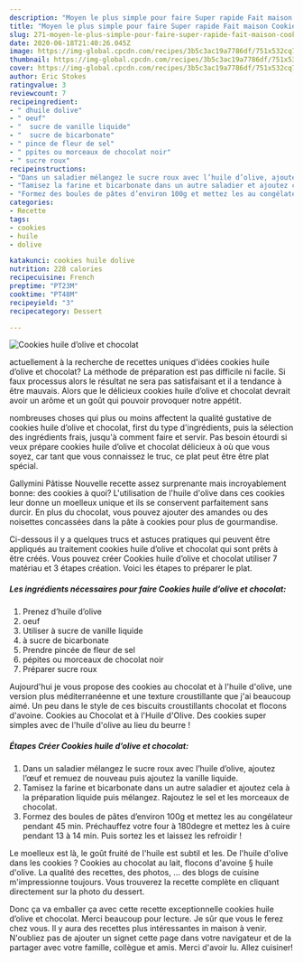 ```yaml
---
description: "Moyen le plus simple pour faire Super rapide Fait maison Cookies huile d’olive et chocolat"
title: "Moyen le plus simple pour faire Super rapide Fait maison Cookies huile d’olive et chocolat"
slug: 271-moyen-le-plus-simple-pour-faire-super-rapide-fait-maison-cookies-huile-dolive-et-chocolat
date: 2020-06-18T21:40:26.045Z
image: https://img-global.cpcdn.com/recipes/3b5c3ac19a7786df/751x532cq70/cookies-huile-dolive-et-chocolat-photo-principale-de-la-recette.jpg
thumbnail: https://img-global.cpcdn.com/recipes/3b5c3ac19a7786df/751x532cq70/cookies-huile-dolive-et-chocolat-photo-principale-de-la-recette.jpg
cover: https://img-global.cpcdn.com/recipes/3b5c3ac19a7786df/751x532cq70/cookies-huile-dolive-et-chocolat-photo-principale-de-la-recette.jpg
author: Eric Stokes
ratingvalue: 3
reviewcount: 7
recipeingredient:
- " dhuile dolive"
- " oeuf"
- "  sucre de vanille liquide"
- "  sucre de bicarbonate"
- " pince de fleur de sel"
- " ppites ou morceaux de chocolat noir"
- " sucre roux"
recipeinstructions:
- "Dans un saladier mélangez le sucre roux avec l’huile d’olive, ajoutez l’œuf et remuez de nouveau puis ajoutez la vanille liquide."
- "Tamisez la farine et bicarbonate dans un autre saladier et ajoutez cela à la préparation liquide puis mélangez. Rajoutez le sel et les morceaux de chocolat."
- "Formez des boules de pâtes d’environ 100g et mettez les au congélateur pendant 45 min. Préchauffez votre four à 180degre et mettez les à cuire pendant 13 à 14 min. Puis sortez les et laissez les refroidir !"
categories:
- Recette
tags:
- cookies
- huile
- dolive

katakunci: cookies huile dolive 
nutrition: 228 calories
recipecuisine: French
preptime: "PT23M"
cooktime: "PT48M"
recipeyield: "3"
recipecategory: Dessert

---
```



![Cookies huile d’olive et chocolat](https://img-global.cpcdn.com/recipes/3b5c3ac19a7786df/751x532cq70/cookies-huile-dolive-et-chocolat-photo-principale-de-la-recette.jpg)

actuellement à la recherche de recettes uniques d'idées cookies huile d’olive et chocolat? La méthode de préparation est pas difficile ni facile. Si faux processus alors le résultat ne sera pas satisfaisant et il a tendance à être mauvais. Alors que le délicieux cookies huile d’olive et chocolat devrait avoir un arôme et un goût qui pouvoir provoquer notre appétit.

nombreuses choses qui plus ou moins affectent la qualité gustative de cookies huile d’olive et chocolat, first du type d'ingrédients, puis la sélection des ingrédients frais, jusqu'à comment faire et servir. Pas besoin étourdi si veux prépare cookies huile d’olive et chocolat délicieux à où que vous soyez, car tant que vous connaissez le truc, ce plat peut être être plat spécial.

Gallymini Pâtisse Nouvelle recette assez surprenante mais incroyablement bonne: des cookies à quoi? L&#39;utilisation de l&#39;huile d&#39;olive dans ces cookies leur donne un moelleux unique et ils se conservent parfaitement sans durcir. En plus du chocolat, vous pouvez ajouter des amandes ou des noisettes concassées dans la pâte à cookies pour plus de gourmandise.


Ci-dessous il y a quelques trucs et astuces pratiques qui peuvent être appliqués au traitement cookies huile d’olive et chocolat qui sont prêts à être créés. Vous pouvez créer Cookies huile d’olive et chocolat utiliser 7 matériau et 3 étapes création. Voici les étapes to préparer le plat.

<!--inarticleads1-->

##### Les ingrédients nécessaires pour faire Cookies huile d’olive et chocolat:

1. Prenez  d’huile d’olive
1.   oeuf
1. Utiliser  à sucre de vanille liquide
1.   à sucre de bicarbonate
1. Prendre  pincée de fleur de sel
1.   pépites ou morceaux de chocolat noir
1. Préparer  sucre roux


Aujourd&#39;hui je vous propose des cookies au chocolat et à l&#39;huile d&#39;olive, une version plus méditerranéenne et une texture croustillante que j&#39;ai beaucoup aimé. Un peu dans le style de ces biscuits croustillants chocolat et flocons d&#39;avoine. Cookies au Chocolat et à l&#39;Huile d&#39;Olive. Des cookies super simples avec de l&#39;huile d&#39;olive au lieu du beurre ! 

<!--inarticleads2-->

##### Étapes Créer Cookies huile d’olive et chocolat:

1. Dans un saladier mélangez le sucre roux avec l’huile d’olive, ajoutez l’œuf et remuez de nouveau puis ajoutez la vanille liquide.
1. Tamisez la farine et bicarbonate dans un autre saladier et ajoutez cela à la préparation liquide puis mélangez. Rajoutez le sel et les morceaux de chocolat.
1. Formez des boules de pâtes d’environ 100g et mettez les au congélateur pendant 45 min. Préchauffez votre four à 180degre et mettez les à cuire pendant 13 à 14 min. Puis sortez les et laissez les refroidir !


Le moelleux est là, le goût fruité de l&#39;huile est subtil et les. De l&#39;huile d&#39;olive dans les cookies ? Cookies au chocolat au lait, flocons d&#39;avoine § huile d&#39;olive. La qualité des recettes, des photos, … des blogs de cuisine m&#39;impressionne toujours. Vous trouverez la recette complète en cliquant directement sur la photo du dessert. 


Donc ça va emballer ça avec cette recette exceptionnelle cookies huile d’olive et chocolat. Merci beaucoup pour lecture. Je sûr que vous le ferez chez vous. Il y aura des recettes plus  intéressantes in maison à venir. N'oubliez pas de ajouter un signet cette page dans votre navigateur et de la partager avec votre famille, collègue et amis. Merci d'avoir lu. Allez cuisiner!
